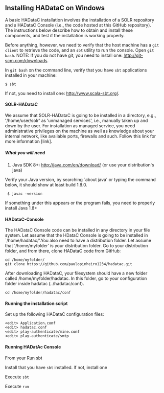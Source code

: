 ## Installing HADataC on Windows

A basic HADataC installation involves the installation of a SOLR repository and a HADataC Console (i.e., the code hosted at this GitHub repository). The instructions below describe how to obtain and install these components, and test if the installation is working properly.

Before anything, however, we need to verify that the host machine has a `git client` to retrieve the code, and an `sbt` utility to run the console. Open `git bash`. NOTE: If you do not have git, you need to install one: http://git-scm.com/downloads. 

In `git bash` on the command line, verify that you have `sbt` applications installed in your machine:

    $ sbt

If not, you need to install one: http://www.scala-sbt.org/.

#### SOLR-HADataC

We assume that SOLR-HADataC is going to be installed in a directory, e.g., '/home/user/solr' as 'unmanaged services', i.e., manually taken up and down by the user. For installation as managed service, you need administrative privileges on the machine as well as knowledge about your internal network, like available ports, firewalls and such. Follow this link for more information [link].

##### What you will need
1. Java SDK 8+: http://java.com/en/download/ (or use your distribution's java)

Verify your Java version, by searching `about java' or typing the command below, it should show at least build 1.8.0. 

     $ javac -version

If something under this appears or the program fails, you need to properly install Java 1.8+

#### HADataC-Console

The HADataC Console code can be installed in any directory in your file system. Let assume that the HDataC Console is going to be installed in `/home/hadatac/'.You also need to have a distribution folder. Let assume that '/home/myfolder' is your distribution folder. Go to your distribution folder, and from there, clone HADataC code from GitHub:

    cd /home/myfolder/
    git clone https://github.com/paulopinheiro1234/hadatac.git

After downloading HADataC, your filesystem should have a new folder called /home/myfolder/hadatac. In this folder, go to your configuration folder inside hadatac (../hadatac/conf).

    cd /home/myfolder/hadatac/conf

#### Running the installation script

Set up the following HADataC configuration files:

    <edit> Application.conf
    <edit> hadatac.conf
    <edit> play-authenticate/mine.conf
    <edit> play-authenticate/smtp 

#### Running HADatAc Console

From your Run sbt

Install that you have `sbt` installed. If not, install one

Execute `sbt`

Execute `run`

